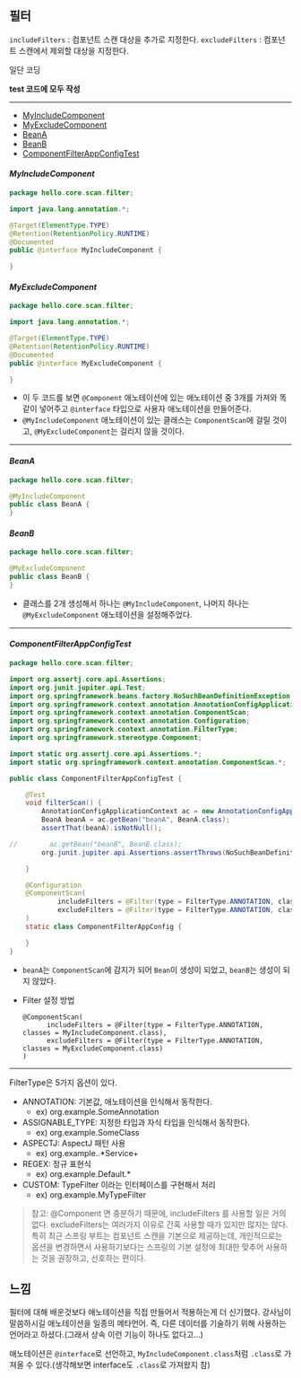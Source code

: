 ## 필터

`includeFilters` : 컴포넌트 스캔 대상을 추가로 지정한다.
`excludeFilters` : 컴포넌트 스캔에서 제외할 대상을 지정한다.

일단 코딩

**test 코드에 모두 작성**


---

  * [MyIncludeComponent](#MyIncludeComponent)
  * [MyExcludeComponent](#MyExcludeComponent)
  * [BeanA](#BeanA)
  * [BeanB](#BeanB)
  * [ComponentFilterAppConfigTest](#ComponentFilterAppConfigTest)

#### ***MyIncludeComponent***
```java
package hello.core.scan.filter;

import java.lang.annotation.*;

@Target(ElementType.TYPE)
@Retention(RetentionPolicy.RUNTIME)
@Documented
public @interface MyIncludeComponent {

}
```
#### ***MyExcludeComponent***
```java
package hello.core.scan.filter;

import java.lang.annotation.*;

@Target(ElementType.TYPE)
@Retention(RetentionPolicy.RUNTIME)
@Documented
public @interface MyExcludeComponent {

}

```
* 이 두 코드를 보면 `@Component` 애노테이션에 있는 애노테이션 중 3개를 가져와 똑같이 넣어주고 `@interface` 타입으로 사용자 애노테이션을 만들어준다.
* `@MyIncludeComponent` 애노테이션이 있는 클래스는 `ComponentScan`에 걸릴 것이고, `@MyExcludeComponent`는 걸리지 않을 것이다.
---
#### ***BeanA***

```java
package hello.core.scan.filter;

@MyIncludeComponent
public class BeanA {
}
```
#### ***BeanB***
```java
package hello.core.scan.filter;

@MyExcludeComponent
public class BeanB {
}
```
* 클래스를 2개 생성해서 하나는 `@MyIncludeComponent`, 나머지 하나는 `@MyExcludeComponent` 애노테이션을 설정해주었다.
---
#### ***ComponentFilterAppConfigTest***
```java
package hello.core.scan.filter;

import org.assertj.core.api.Assertions;
import org.junit.jupiter.api.Test;
import org.springframework.beans.factory.NoSuchBeanDefinitionException;
import org.springframework.context.annotation.AnnotationConfigApplicationContext;
import org.springframework.context.annotation.ComponentScan;
import org.springframework.context.annotation.Configuration;
import org.springframework.context.annotation.FilterType;
import org.springframework.stereotype.Component;

import static org.assertj.core.api.Assertions.*;
import static org.springframework.context.annotation.ComponentScan.*;

public class ComponentFilterAppConfigTest {

    @Test
    void filterScan() {
        AnnotationConfigApplicationContext ac = new AnnotationConfigApplicationContext(ComponentFilterAppConfig.class);
        BeanA beanA = ac.getBean("beanA", BeanA.class);
        assertThat(beanA).isNotNull();

//        ac.getBean("beanB", BeanB.class);
        org.junit.jupiter.api.Assertions.assertThrows(NoSuchBeanDefinitionException.class, () -> ac.getBean("beanB", BeanB.class));

    }

    @Configuration
    @ComponentScan(
            includeFilters = @Filter(type = FilterType.ANNOTATION, classes = MyIncludeComponent.class),
            excludeFilters = @Filter(type = FilterType.ANNOTATION, classes = MyExcludeComponent.class)
    )
    static class ComponentFilterAppConfig {

    }
}
```
* `beanA`는 `ComponentScan`에 감지가 되어 `Bean`이 생성이 되었고, 
`beanB`는 생성이 되지 않았다.
* Filter 설정 방법

	  @ComponentScan(
            includeFilters = @Filter(type = FilterType.ANNOTATION, classes = MyIncludeComponent.class),
            excludeFilters = @Filter(type = FilterType.ANNOTATION, classes = MyExcludeComponent.class)
      )

---

FilterType은 5가지 옵션이 있다.
* ANNOTATION: 기본값, 애노테이션을 인식해서 동작한다.
	* ex) org.example.SomeAnnotation
* ASSIGNABLE_TYPE: 지정한 타입과 자식 타입을 인식해서 동작한다.
	* ex) org.example.SomeClass
* ASPECTJ: AspectJ 패턴 사용
	* ex) org.example..*Service+
* REGEX: 정규 표현식
	* ex) org\.example\.Default.*
* CUSTOM: TypeFilter 이라는 인터페이스를 구현해서 처리
	* ex) org.example.MyTypeFilter
 

> 참고: @Component 면 충분하기 때문에, includeFilters 를 사용할 일은 거의 없다. excludeFilters는 여러가지 이유로 간혹 사용할 때가 있지만 많지는 않다.
> 특히 최근 스프링 부트는 컴포넌트 스캔을 기본으로 제공하는데, 개인적으로는 옵션을 변경하면서 사용하기보다는 스프링의 기본 설정에 최대한 맞추어 사용하는 것을 권장하고, 선호하는 편이다.

## 느낌
필터에 대해 배운것보다 애노테이션을 직접 만들어서 적용하는게 더 신기했다.
강사님이 말씀하시길 애노테이션을 일종의 메타언어. 즉, 다른 데이터를 기술하기 위해 사용하는 언어라고 하셨다.(그래서 상속 이런 기능이 하나도 없다고...)

애노테이션은 `@interface`로 선언하고, `MyIncludeComponent.class`처럼 `.class`로 가져올 수 있다.(생각해보면 interface도 `.class`로 가져왔지 참)
